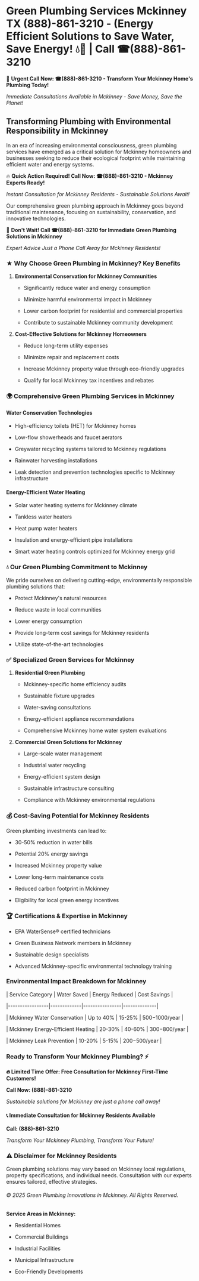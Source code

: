 # Green Plumbing Services Mckinney TX (888)-861-3210 - (Energy Efficient Solutions to Save Water, Save Energy! 💧🌿 | Call ☎(888)-861-3210

🚨 **Urgent Call Now: ☎(888)-861-3210 - Transform Your Mckinney Home's Plumbing Today!**
*Immediate Consultations Available in Mckinney - Save Money, Save the Planet!*

## Transforming Plumbing with Environmental Responsibility in Mckinney

In an era of increasing environmental consciousness, green plumbing services have emerged as a critical solution for Mckinney homeowners and businesses seeking to reduce their ecological footprint while maintaining efficient water and energy systems. 

🔥 **Quick Action Required! Call Now: ☎(888)-861-3210 - Mckinney Experts Ready!**
*Instant Consultation for Mckinney Residents - Sustainable Solutions Await!*

Our comprehensive green plumbing approach in Mckinney goes beyond traditional maintenance, focusing on sustainability, conservation, and innovative technologies.

🚨 **Don't Wait! Call ☎(888)-861-3210 for Immediate Green Plumbing Solutions in Mckinney**
*Expert Advice Just a Phone Call Away for Mckinney Residents!*

### ★ Why Choose Green Plumbing in Mckinney? Key Benefits

1. **Environmental Conservation for Mckinney Communities** 
   - Significantly reduce water and energy consumption
   - Minimize harmful environmental impact in Mckinney
   - Lower carbon footprint for residential and commercial properties
   - Contribute to sustainable Mckinney community development

2. **Cost-Effective Solutions for Mckinney Homeowners** 
   - Reduce long-term utility expenses
   - Minimize repair and replacement costs
   - Increase Mckinney property value through eco-friendly upgrades
   - Qualify for local Mckinney tax incentives and rebates

### 🌍 Comprehensive Green Plumbing Services in Mckinney

#### Water Conservation Technologies
- High-efficiency toilets (HET) for Mckinney homes
- Low-flow showerheads and faucet aerators
- Greywater recycling systems tailored to Mckinney regulations
- Rainwater harvesting installations
- Leak detection and prevention technologies specific to Mckinney infrastructure

#### Energy-Efficient Water Heating
- Solar water heating systems for Mckinney climate
- Tankless water heaters
- Heat pump water heaters
- Insulation and energy-efficient pipe installations
- Smart water heating controls optimized for Mckinney energy grid

### 💧 Our Green Plumbing Commitment to Mckinney

We pride ourselves on delivering cutting-edge, environmentally responsible plumbing solutions that:
- Protect Mckinney's natural resources
- Reduce waste in local communities
- Lower energy consumption
- Provide long-term cost savings for Mckinney residents
- Utilize state-of-the-art technologies

### ✅ Specialized Green Services for Mckinney

1. **Residential Green Plumbing**
   - Mckinney-specific home efficiency audits
   - Sustainable fixture upgrades
   - Water-saving consultations
   - Energy-efficient appliance recommendations
   - Comprehensive Mckinney home water system evaluations

2. **Commercial Green Solutions for Mckinney**
   - Large-scale water management
   - Industrial water recycling
   - Energy-efficient system design
   - Sustainable infrastructure consulting
   - Compliance with Mckinney environmental regulations

### 💰 Cost-Saving Potential for Mckinney Residents

Green plumbing investments can lead to:
- 30-50% reduction in water bills
- Potential 20% energy savings
- Increased Mckinney property value
- Lower long-term maintenance costs
- Reduced carbon footprint in Mckinney
- Eligibility for local green energy incentives

### 🏆 Certifications & Expertise in Mckinney

- EPA WaterSense® certified technicians
- Green Business Network members in Mckinney
- Sustainable design specialists
- Advanced Mckinney-specific environmental technology training

### Environmental Impact Breakdown for Mckinney

| Service Category | Water Saved | Energy Reduced | Cost Savings |
|-----------------|-------------|----------------|--------------|
| Mckinney Water Conservation | Up to 40% | 15-25% | $500-$1000/year |
| Mckinney Energy-Efficient Heating | 20-30% | 40-60% | $300-$800/year |
| Mckinney Leak Prevention | 10-20% | 5-15% | $200-$500/year |

### Ready to Transform Your Mckinney Plumbing? ⚡

**🔥 Limited Time Offer: Free Consultation for Mckinney First-Time Customers!**

**Call Now: (888)-861-3210**
*Sustainable solutions for Mckinney are just a phone call away!*

#### 📞 Immediate Consultation for Mckinney Residents Available

**Call: (888)-861-3210**
*Transform Your Mckinney Plumbing, Transform Your Future!*

### ⚠️ Disclaimer for Mckinney Residents

Green plumbing solutions may vary based on Mckinney local regulations, property specifications, and individual needs. Consultation with our experts ensures tailored, effective strategies.

###### © 2025 Green Plumbing Innovations in Mckinney. All Rights Reserved.

**Service Areas in Mckinney:** 
- Residential Homes
- Commercial Buildings
- Industrial Facilities
- Municipal Infrastructure
- Eco-Friendly Developments
